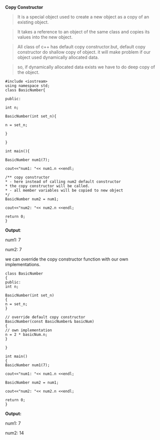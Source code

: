 **Copy Constructor**

> It is a special object used to create a new object as a copy of an existing object.

>It takes a reference to an object of the same class and copies its values into the new object.

>All class of c++ has default copy constructor.but, default copy constructor do shallow copy of object. it will make problem if our object used dynamically allocated data.

>so, if dynamically allocated data exists we have to do deep copy of the object.


    #include <iostream>
    using namespace std;
    class BasicNumber{

    public:

    int n;

    BasicNumber(int set_n){

    n = set_n; 
  
    }    

    }

    int main(){

    BasicNumber num1(7);

    cout<<"num1: "<< num1.n <<endl;

    /** copy constructor
    * - here instead of calling num2 default constructor
    * the copy constructor will be called.
    * - all member variables will be copied to new object 
    */
    BasicNumber num2 = num1;
    
    cout<<"num2: "<< num2.n <<endl;

    return 0;
    }

**Output**:

num1: 7

num2: 7

we can override the copy constructor function with our own implementations.

    class BasicNumber
    {
    public:
    int n;

    BasicNumber(int set_n)
    {
    n = set_n; 
    }    

    // override default copy constructor
    BasicNumber(const BasicNumber& basicNum)
    {
    // own implementation
    n = 2 * basicNum.n; 
    }  

    }

    int main()
    {
    BasicNumber num1(7);

    cout<<"num1: "<< num1.n <<endl;

    BasicNumber num2 = num1;
    
    cout<<"num2: "<< num2.n <<endl;

    return 0;
    } 

**Output:**

num1: 7

num2: 14
